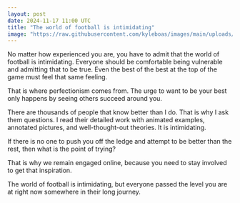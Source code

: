 ```yaml
---
layout: post
date: 2024-11-17 11:00 UTC
title: "The world of football is intimidating"
image: "https://raw.githubusercontent.com/kyleboas/images/main/uploads/2024/11/16/Image-16Nov2024_01:55:13.png"
---
```


No matter how experienced you are, you have to admit that the world of football is intimidating. Everyone should be comfortable being vulnerable and admitting that to be true. Even the best of the best at the top of the game must feel that same feeling.

<!---more--->

That is where perfectionism comes from. The urge to want to be your best only happens by seeing others succeed around you. 

There are thousands of people that know better than I do. That is why I ask them questions. I read their detailed work with animated examples, annotated pictures, and well-thought-out theories. It is intimidating.

If there is no one to push you off the ledge and attempt to be better than the rest, then what is the point of trying?

That is why we remain engaged online, because you need to stay involved to get that inspiration.

The world of football is intimidating, but everyone passed the level you are at right now somewhere in their long journey.